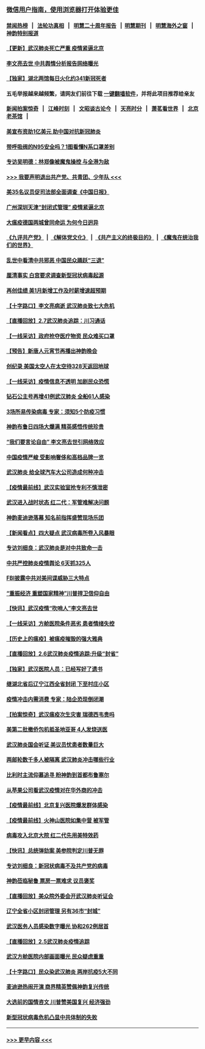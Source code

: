 ### [微信用户指南，使用浏览器打开体验更佳](https://github.com/gfw-breaker/banned-news1/blob/master/indexes/wechat-guide.md?t=0)
#### [禁闻热榜](热点新闻.md?t=0)  &nbsp;&nbsp;|&nbsp;&nbsp; [法轮功真相](https://github.com/gfw-breaker/truth/blob/master/README.md?t=0) &nbsp;&nbsp;|&nbsp;&nbsp; [明慧二十周年报告](https://github.com/gfw-breaker/mh-reports/blob/master/README.md?t=0) &nbsp;&nbsp;|&nbsp;&nbsp;[明慧期刊](https://github.com/gfw-breaker/mh-qikan) &nbsp;&nbsp;|&nbsp;&nbsp; [明慧海外之窗](https://github.com/gfw-breaker/mh-news/blob/master/README.md?t=0) &nbsp;&nbsp;|&nbsp;&nbsp; [神韵特别报道](https://github.com/gfw-breaker/mh-news/blob/master/shenyun.md?t=0)
#### [【更新】武汉肺炎死亡严重 疫情紧逼北京](../pages/nf4514/n11801312.md?t=02081033) 
#### [李文亮去世 中共舆情分析报告网络曝光](../pages/nf4514/n11852868.md?t=02081033) 
#### [【独家】湖北两馆每日火化约341新冠死者](../pages/nf4514/n11845444.md?t=02081033) 
#### 五毛举报越来越频繁，请网友们前往下载 [一键翻墙软件](https://github.com/gfw-breaker/ssr-accounts)，并将此项目推荐给亲友
#### [新闻拍案惊奇](https://github.com/gfw-breaker/banned-news1/blob/master/pages/link4.md) &nbsp;&nbsp;|&nbsp;&nbsp; [江峰时刻](https://github.com/gfw-breaker/banned-news1/blob/master/pages/link4.md) &nbsp;&nbsp;|&nbsp;&nbsp; [文昭谈古论今](https://github.com/gfw-breaker/banned-news1/blob/master/pages/link4.md) &nbsp;&nbsp;|&nbsp;&nbsp; [天亮时分](https://github.com/gfw-breaker/banned-news1/blob/master/pages/link4.md) &nbsp;&nbsp;|&nbsp;&nbsp; [萧茗看世界](https://github.com/gfw-breaker/banned-news1/blob/master/pages/link4.md) &nbsp;&nbsp;|&nbsp;&nbsp; [北京老茶馆](https://github.com/gfw-breaker/banned-news1/blob/master/pages/link4.md) &nbsp;&nbsp;|&nbsp;&nbsp; 
#### [美宣布资助1亿美元 助中国对抗新冠肺炎](../pages/nf4514/n11852531.md?t=02081033) 
#### [带呼吸阀的N95安全吗？1图看懂N系口罩差别](../pages/nf4514/n11846752.md?t=02081033) 
#### [专访吴明德：林郑像被魔鬼操控 与全港为敌](../pages/nf4514/n11852734.md?t=02081033) 
#### [>>> 我要声明退出共产党、共青团、少年队 <<<](https://github.com/begood0513/goodnews/blob/master/quit/letter.md) 
#### [美35名议员促司法部全面调查《中国日报》](../pages/nf4514/n11852435.md?t=02081033) 
#### [广州深圳天津“封闭式管理” 疫情紧逼北京](../pages/nf4514/n11852246.md?t=02081033) 
#### [大瘟疫德国两城曾同命运 为何今日迥异](../pages/nf4514/n11851768.md?t=02081033) 
#### [《九评共产党》](https://github.com/begood0513/9ping.md/blob/master/README.md) &nbsp;|&nbsp; [《解体党文化》](../../../../jtdwh.md/blob/master/README.md)  &nbsp;|&nbsp; [《共产主义的终极目的》](../../../../gczydzjmd.md/blob/master/README.md) &nbsp;|&nbsp; [《魔鬼在统治我们的世界》](../../../../mgztzwmdsj.md/blob/master/README.md) 
#### [乱世中看清中共邪恶 中国民众踊跃“三退”](../pages/nf4514/n11835515.md?t=02081033) 
#### [厘清事实 白宫要求调查新型冠状病毒起源](../pages/nf4514/n11852106.md?t=02081033) 
#### [再创佳绩 美1月新增工作及时薪增速超预期](../pages/nf4514/n11852174.md?t=02081033) 
#### [【十字路口】李文亮病逝 武汉肺炎致七大危机](../pages/nf4514/n11850690.md?t=02081033) 
#### [【直播回放】2.7武汉肺炎追踪：川习通话](../pages/nf4514/n11851802.md?t=02081033) 
#### [【一线采访】政府抢夺医疗物资 民众难买口罩](../pages/nf4514/n11851017.md?t=02081033) 
#### [【预告】新唐人元宵节再播出神韵晚会](../pages/nf4514/n11843192.md?t=02081033) 
#### [创纪录 美国太空人在太空待328天返回地球](../pages/nf4514/n11851266.md?t=02081033) 
#### [【一线采访】疫情信息不透明 加剧民众恐慌](../pages/nf4514/n11850699.md?t=02081033) 
#### [钻石公主号再增41例武汉肺炎 全船61人感染](../pages/nf4514/n11850401.md?t=02081033) 
#### [3场所易传染病毒 专家：须知5个防疫习惯](../pages/nf4514/n11849662.md?t=02081033) 
#### [神韵布鲁日四场大爆满 精英感悟传统珍贵](../pages/nf4514/n11850709.md?t=02081033) 
#### [“我们要言论自由” 李文亮去世引网络效应](../pages/nf4514/n11850484.md?t=02081033) 
#### [中国疫情严峻 受影响奢侈和高档品牌一览](../pages/nf4514/n11850319.md?t=02081033) 
#### [武汉肺炎 给全球汽车大公司造成何种冲击](../pages/nf4514/n11850056.md?t=02081033) 
#### [【疫情最前线】武汉实验室抢专利不慎泄密](../pages/nf4514/n11850310.md?t=02081033) 
#### [武汉进入战时状态 红二代：军管难解决问题](../pages/nf4514/n11849976.md?t=02081033) 
#### [神韵麦迪逊落幕 知名前指挥盛赞现场乐团](../pages/nf4514/n11849316.md?t=02081033) 
#### [【新闻看点】四大疑点 武汉病毒所卷入风暴眼](../pages/nf4514/n11849608.md?t=02081033) 
#### [专访刘细良：武汉肺炎是对中共致命一击](../pages/nf4514/n11849934.md?t=02081033) 
#### [中共严控肺炎疫情舆论 6天抓325人](../pages/nf4514/n11849529.md?t=02081033) 
#### [FBI披露中共对美间谍威胁三大特点](../pages/nf4514/n11849700.md?t=02081033) 
#### [“重振经济 重塑国家精神”川普捍卫信仰自由](../pages/nf4514/n11849641.md?t=02081033) 
#### [【快讯】武汉疫情“吹哨人”李文亮去世](../pages/nf4514/n11849459.md?t=02081033) 
#### [【一线采访】方舱医院条件恶劣 患者情绪失控](../pages/nf4514/n11848910.md?t=02081033) 
#### [【历史上的瘟疫】被瘟疫摧毁的强大雅典](../pages/nf4514/n11849036.md?t=02081033) 
#### [【直播回放】2.6武汉肺炎疫情追踪:升级“封省”](../pages/nf4514/n11848948.md?t=02081033) 
#### [【独家】武汉医院人员：已经写好了遗书](../pages/nf4514/n11848942.md?t=02081033) 
#### [继湖北省后辽宁江西全省封闭 下至村庄小区](../pages/nf4514/n11848814.md?t=02081033) 
#### [疫情冲击内需消费 专家：陆企恐现倒闭潮](../pages/nf4514/n11849265.md?t=02081033) 
#### [【拍案惊奇】武汉瘟疫次生灾害 瑞德西韦贵吗](../pages/nf4514/n11847587.md?t=02081033) 
#### [美第二批撤侨包机抵圣地亚哥 4人发烧送医](../pages/nf4514/n11847923.md?t=02081033) 
#### [武汉肺炎国会听证 美议员忧患者数量巨大](../pages/nf4514/n11844851.md?t=02081033) 
#### [两邮轮数千多人被隔离 武汉肺炎冲击哪些行业](../pages/nf4514/n11847456.md?t=02081033) 
#### [比利时主流仰慕追寻 盼神韵到首都布鲁塞尔](../pages/nf4514/n11847614.md?t=02081033) 
#### [从苹果公司看武汉疫情对在华外商的冲击](../pages/nf4514/n11847586.md?t=02081033) 
#### [【疫情最前线】北京复兴医院爆发群体感染](../pages/nf4514/n11847626.md?t=02081033) 
#### [【疫情最前线】火神山医院如集中营 被军管](../pages/nf4514/n11847524.md?t=02081033) 
#### [病毒攻入北京大院 红二代先用美特效药](../pages/nf4514/n11847427.md?t=02081033) 
#### [【快讯】总统弹劾案 美参院判定川普无罪](../pages/nf4514/n11847316.md?t=02081033) 
#### [专访刘细良：新冠状病毒不及共产党的病毒](../pages/nf4514/n11847164.md?t=02081033) 
#### [神韵莅临秘鲁 票房一票难求 议员褒奖](../pages/nf4514/n11847036.md?t=02081033) 
#### [【直播回放】美众院外委会开武汉肺炎听证会](../pages/nf4514/n11846727.md?t=02081033) 
#### [辽宁全省小区封闭管理 另有36市“封城”](../pages/nf4514/n11846879.md?t=02081033) 
#### [武汉医务人员感染数字曝光 协和262例居首](../pages/nf4514/n11846742.md?t=02081033) 
#### [【直播回放】2.5武汉肺炎疫情追踪](../pages/nf4514/n11846437.md?t=02081033) 
#### [武汉方舱医院内部画面曝光 民众疑虑重重](../pages/nf4514/n11846442.md?t=02081033) 
#### [【十字路口】民众染武汉肺炎 两岸抗疫5大不同](../pages/nf4514/n11845264.md?t=02081033) 
#### [麦迪逊热闹开演 商界精英赞佩神韵复兴传统](../pages/nf4514/n11846113.md?t=02081033) 
#### [大选前的国情咨文 川普赞美国复兴 经济强劲](../pages/nf4514/n11845526.md?t=02081033) 
#### [新型冠状病毒危机凸显中共体制的失败](../pages/nf4514/n11844970.md?t=02081033) 

----
#### [ >>> 更早内容 <<< ](../indexes/nf4514-earlier.md)

